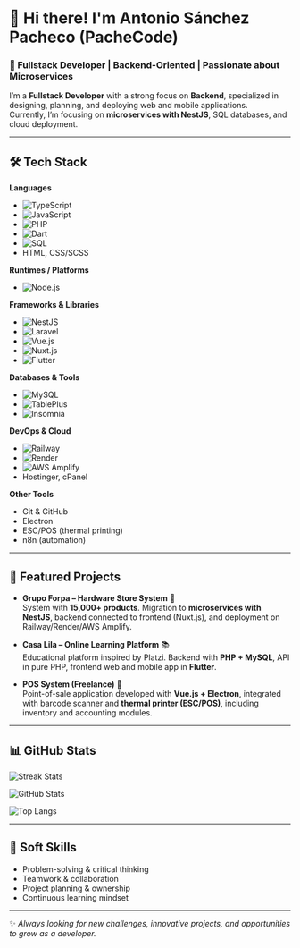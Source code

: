 # 👋 Hi there! I'm Antonio Sánchez Pacheco (PacheCode)  

### 🚀 Fullstack Developer | Backend-Oriented | Passionate about Microservices  

I’m a **Fullstack Developer** with a strong focus on **Backend**, specialized in designing, planning, and deploying web and mobile applications.  
Currently, I’m focusing on **microservices with NestJS**, SQL databases, and cloud deployment.  

---

## 🛠️ Tech Stack  

**Languages**  
- ![TypeScript](https://img.shields.io/badge/TypeScript-3178C6?style=flat&logo=typescript&logoColor=white)  
- ![JavaScript](https://img.shields.io/badge/JavaScript-F7DF1E?style=flat&logo=javascript&logoColor=black)  
- ![PHP](https://img.shields.io/badge/PHP-777BB4?style=flat&logo=php&logoColor=white)  
- ![Dart](https://img.shields.io/badge/Dart-0175C2?style=flat&logo=dart&logoColor=white)  
- ![SQL](https://img.shields.io/badge/SQL-003B57?style=flat&logo=database&logoColor=white)  
- HTML, CSS/SCSS  

**Runtimes / Platforms**  
- ![Node.js](https://img.shields.io/badge/Node.js-339933?style=flat&logo=node.js&logoColor=white)  

**Frameworks & Libraries**  
- ![NestJS](https://img.shields.io/badge/NestJS-E0234E?style=flat&logo=nestjs&logoColor=white)  
- ![Laravel](https://img.shields.io/badge/Laravel-FF2D20?style=flat&logo=laravel&logoColor=white)  
- ![Vue.js](https://img.shields.io/badge/Vue.js-4FC08D?style=flat&logo=vue.js&logoColor=white)  
- ![Nuxt.js](https://img.shields.io/badge/Nuxt-00C58E?style=flat&logo=nuxt.js&logoColor=white)  
- ![Flutter](https://img.shields.io/badge/Flutter-02569B?style=flat&logo=flutter&logoColor=white)  

**Databases & Tools**  
- ![MySQL](https://img.shields.io/badge/MySQL-4479A1?style=flat&logo=mysql&logoColor=white)  
- ![TablePlus](https://img.shields.io/badge/TablePlus-FCBC02?style=flat&logo=tableplus&logoColor=black)  
- ![Insomnia](https://img.shields.io/badge/Insomnia-5849BE?style=flat&logo=insomnia&logoColor=white)  

**DevOps & Cloud**  
- ![Railway](https://img.shields.io/badge/Railway-0B0D0E?style=flat&logo=railway&logoColor=white)  
- ![Render](https://img.shields.io/badge/Render-46E3B7?style=flat&logo=render&logoColor=black)  
- ![AWS Amplify](https://img.shields.io/badge/AWS%20Amplify-FF9900?style=flat&logo=aws-amplify&logoColor=white)  
- Hostinger, cPanel  

**Other Tools**  
- Git & GitHub  
- Electron  
- ESC/POS (thermal printing)  
- n8n (automation)  

---

## 📌 Featured Projects  

- **Grupo Forpa – Hardware Store System** 🛒  
  System with **15,000+ products**. Migration to **microservices with NestJS**, backend connected to frontend (Nuxt.js), and deployment on Railway/Render/AWS Amplify.  

- **Casa Lila – Online Learning Platform** 📚  
  Educational platform inspired by Platzi. Backend with **PHP + MySQL**, API in pure PHP, frontend web and mobile app in **Flutter**.  

- **POS System (Freelance)** 🏪  
  Point-of-sale application developed with **Vue.js + Electron**, integrated with barcode scanner and **thermal printer (ESC/POS)**, including inventory and accounting modules.  

---

## 📊 GitHub Stats  

![Streak Stats](https://streak-stats.demolab.com/?user=Antoni0Pachec0&theme=tokyonight&hide_border=true)  

![GitHub Stats](https://github-readme-stats.vercel.app/api?username=Antoni0Pachec0&show_icons=true&theme=tokyonight&hide_border=true)  

![Top Langs](https://github-readme-stats.vercel.app/api/top-langs/?username=Antoni0Pachec0&layout=compact&theme=tokyonight&hide_border=true)  

---

## 🤝 Soft Skills  
- Problem-solving & critical thinking  
- Teamwork & collaboration  
- Project planning & ownership  
- Continuous learning mindset  

---

✨ *Always looking for new challenges, innovative projects, and opportunities to grow as a developer.*  
